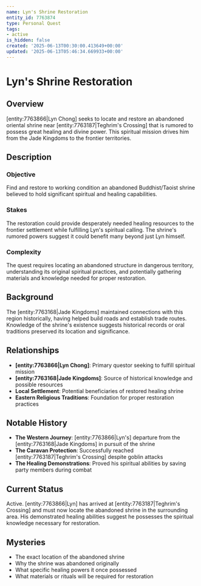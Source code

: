 ```yaml
---
name: Lyn's Shrine Restoration
entity_id: 7763874
type: Personal Quest
tags:
- active
is_hidden: false
created: '2025-06-13T00:30:00.413649+00:00'
updated: '2025-06-13T05:46:34.669933+00:00'
---
```


# Lyn's Shrine Restoration

## Overview
[entity:7763866|Lyn Chong] seeks to locate and restore an abandoned oriental shrine near [entity:7763187|Teghrim's Crossing] that is rumored to possess great healing and divine power. This spiritual mission drives him from the Jade Kingdoms to the frontier territories.

## Description
### Objective
Find and restore to working condition an abandoned Buddhist/Taoist shrine believed to hold significant spiritual and healing capabilities.

### Stakes
The restoration could provide desperately needed healing resources to the frontier settlement while fulfilling Lyn's spiritual calling. The shrine's rumored powers suggest it could benefit many beyond just Lyn himself.

### Complexity
The quest requires locating an abandoned structure in dangerous territory, understanding its original spiritual practices, and potentially gathering materials and knowledge needed for proper restoration.

## Background
The [entity:7763168|Jade Kingdoms] maintained connections with this region historically, having helped build roads and establish trade routes. Knowledge of the shrine's existence suggests historical records or oral traditions preserved its location and significance.

## Relationships
- **[entity:7763866|Lyn Chong]**: Primary questor seeking to fulfill spiritual mission
- **[entity:7763168|Jade Kingdoms]**: Source of historical knowledge and possible resources
- **Local Settlement**: Potential beneficiaries of restored healing shrine
- **Eastern Religious Traditions**: Foundation for proper restoration practices

## Notable History
- **The Western Journey**: [entity:7763866|Lyn's] departure from the [entity:7763168|Jade Kingdoms] in pursuit of the shrine
- **The Caravan Protection**: Successfully reached [entity:7763187|Teghrim's Crossing] despite goblin attacks
- **The Healing Demonstrations**: Proved his spiritual abilities by saving party members during combat

## Current Status
Active. [entity:7763866|Lyn] has arrived at [entity:7763187|Teghrim's Crossing] and must now locate the abandoned shrine in the surrounding area. His demonstrated healing abilities suggest he possesses the spiritual knowledge necessary for restoration.

## Mysteries
- The exact location of the abandoned shrine
- Why the shrine was abandoned originally
- What specific healing powers it once possessed
- What materials or rituals will be required for restoration